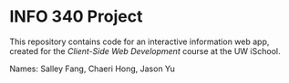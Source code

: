 # INFO 340 Project

This repository contains code for an interactive information web app, created for the _Client-Side Web Development_ course at the UW iSchool.

Names: Salley Fang, Chaeri Hong, Jason Yu
